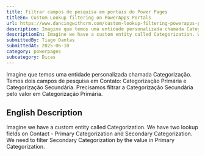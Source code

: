 ```yaml
---
title: Filtrar campos de pesquisa em portais do Power Pages
titleEn: Custom Lookup filtering on PowerApps Portals
url: https://www.dancingwithcrm.com/custom-lookup-filtering-powerapps-portal/
description: Imagine que temos uma entidade personalizada chamada Categorização. Temos dois campos de pesquisa em Contato: Categorização Primária e Categorização Secundária. Precisamos filtrar a Categorização Secundária pelo valor em Categorização Primária.
descriptionEn: Imagine we have a custom entity called Categorization. We have two lookup fields on Contact - Primary Categorization and Secondary Categorization. We need to filter Secondary Categorization by the value in Primary Categorization.
submittedBy: Tiago Dantas
submittedAt: 2025-06-10
category: powerpages
subcategory: Dicas
---
```


Imagine que temos uma entidade personalizada chamada Categorização. Temos dois campos de pesquisa em Contato: Categorização Primária e Categorização Secundária. Precisamos filtrar a Categorização Secundária pelo valor em Categorização Primária.


## English Description

Imagine we have a custom entity called Categorization. We have two lookup fields on Contact - Primary Categorization and Secondary Categorization. We need to filter Secondary Categorization by the value in Primary Categorization.
